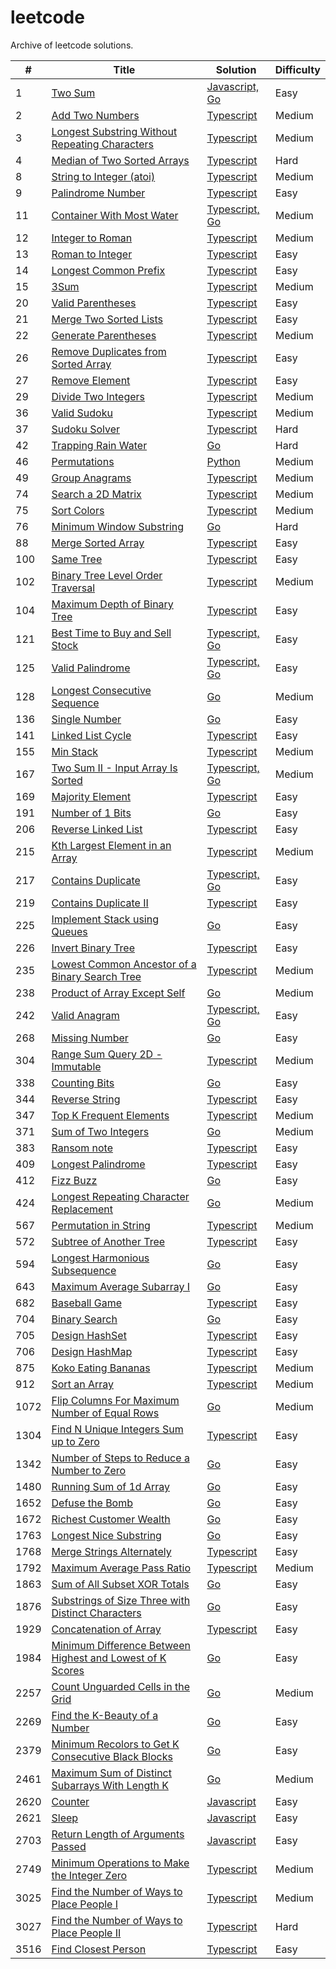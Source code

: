 # leetcode

Archive of leetcode solutions.

| #    | Title                                                                                                                                              | Solution                                                                   | Difficulty |
| ---- | -------------------------------------------------------------------------------------------------------------------------------------------        | -------------------------------------------------------------------------- | ---------- |
| 1    | [Two Sum](https://leetcode.com/problems/two-sum)                                                                                                   | [Javascript, Go](./algorithms/two-sum/)                                    | Easy       |
| 2    | [Add Two Numbers](https://leetcode.com/problems/add-two-numbers/description)                                                                       | [Typescript](./algorithms/add-two-numbers/)                                | Medium     |
| 3    | [Longest Substring Without Repeating Characters](https://leetcode.com/problems/longest-substring-without-repeating-characters)                     | [Typescript](./algorithms/longest-substring-without-repeating-characters/) | Medium     |
| 4    | [Median of Two Sorted Arrays](https://leetcode.com/problems/median-of-two-sorted-arrays/description/)                                              | [Typescript](./algorithms/median-of-two-sorted-arrays/)                    | Hard       |
| 8    | [String to Integer (atoi)](https://leetcode.com/problems/string-to-integer-atoi/description/)                                                      | [Typescript](./algorithms/string-to-integer-atoi)                          | Medium     |
| 9    | [Palindrome Number](https://leetcode.com/problems/palindrome-number/description/)                                                                  | [Typescript](./algorithms/palindrome-number)                               | Easy       |
| 11   | [Container With Most Water](https://leetcode.com/problems/container-with-most-water/description/)                                                  | [Typescript, Go](./algorithms/container-with-most-water)                   | Medium     |
| 12   | [Integer to Roman](https://leetcode.com/problems/integer-to-roman/description/)                                                                    | [Typescript](./algorithms/integer-to-roman/)                               | Medium     |
| 13   | [Roman to Integer](https://leetcode.com/problems/roman-to-integer/description/)                                                                    | [Typescript](./algorithms/roman-to-integer)                                | Easy       |
| 14   | [Longest Common Prefix](https://leetcode.com/problems/longest-common-prefix/description/)                                                          | [Typescript](./algorithms/longest-common-prefix)                           | Easy       |
| 15   | [3Sum](https://leetcode.com/problems/3sum/description/)                                                                                            | [Typescript](./algorithms/3sum)                                            | Medium     |
| 20   | [Valid Parentheses](https://leetcode.com/problems/valid-parentheses/description/)                                                                  | [Typescript](./algorithms/valid-parentheses/)                              | Easy       |
| 21   | [Merge Two Sorted Lists](https://leetcode.com/problems/merge-two-sorted-lists)                                                                     | [Typescript](./algorithms/merge-two-sorted-lists/)                         | Easy       |
| 22   | [Generate Parentheses](https://leetcode.com/problems/generate-parentheses/description/)                                                            | [Typescript](./algorithms/generate-parentheses/)                           | Medium     |
| 26   | [Remove Duplicates from Sorted Array](https://leetcode.com/problems/remove-duplicates-from-sorted-array/description/)                              | [Typescript](./algorithms/remove-duplicates-from-sorted-array/)            | Easy       |
| 27   | [Remove Element](https://leetcode.com/problems/remove-element/description/)                                                                        | [Typescript](./algorithms/remove-element)                                  | Easy       |
| 29   | [Divide Two Integers](https://leetcode.com/problems/divide-two-integers/description/)                                                              | [Typescript](./algorithms/remove-element)                                  | Medium     |
| 36   | [Valid Sudoku](https://leetcode.com/problems/valid-sudoku/description/)                                                                            | [Typescript](./algorithms/valid-sudoku)                                    | Medium     |
| 37   | [Sudoku Solver](https://leetcode.com/problems/sudoku-solver/description/)                                                                          | [Typescript](./algorithms/valid-sudoku)                                    | Hard       |
| 42   | [Trapping Rain Water](https://leetcode.com/problems/trapping-rain-water/description/)                                                              | [Go](./algorithms/trapping-rain-water/)                                    | Hard       |
| 46   | [Permutations](https://leetcode.com/problems/permutations/description/)                                                                            | [Python](./algorithms/permutations/)                                       | Medium     |
| 49   | [Group Anagrams](https://leetcode.com/problems/group-anagrams/description/)                                                                        | [Typescript](./algorithms/group-anagrams/)                                 | Medium     |
| 74   | [Search a 2D Matrix](https://leetcode.com/problems/search-a-2d-matrix/description/)                                                                | [Typescript](./algorithms/search-a-2d-matrix/)                             | Medium     |
| 75   | [Sort Colors](https://leetcode.com/problems/sort-colors/description/)                                                                              | [Typescript](./algorithms/sort-colors)                                     | Medium     |
| 76   | [Minimum Window Substring](https://leetcode.com/problems/minimum-window-substring/description/)                                                    | [Go](./algorithms/minimum-window-substring)                                | Hard       |
| 88   | [Merge Sorted Array](https://leetcode.com/problems/merge-sorted-array/description/)                                                                | [Typescript](./algorithms/merge-sorted-array)                              | Easy       |
| 100  | [Same Tree](https://leetcode.com/problems/same-tree/description/)                                                                                  | [Typescript](./algorithms/same-tree)                                       | Easy       |
| 102  | [Binary Tree Level Order Traversal](https://leetcode.com/problems/binary-tree-level-order-traversal/description/)                                  | [Typescript](./algorithms/binary-tree-level-order-traversal/)              | Medium     |
| 104  | [Maximum Depth of Binary Tree](https://leetcode.com/problems/maximum-depth-of-binary-tree/description/)                                            | [Typescript](./algorithms/maximum-depth-of-binary-tree/)                   | Easy       |
| 121  | [Best Time to Buy and Sell Stock](https://leetcode.com/problems/best-time-to-buy-and-sell-stock/description/)                                      | [Typescript, Go](./algorithms/best-time-to-buy-and-sell-stock/)            | Easy       |
| 125  | [Valid Palindrome](https://leetcode.com/problems/valid-palindrome/description/)                                                                    | [Typescript, Go](./algorithms/valid-palindrome/)                           | Easy       |
| 128  | [Longest Consecutive Sequence](https://leetcode.com/problems/longest-consecutive-sequence/description/)                                            | [Go](./algorithms/longest-consecutive-sequence/)                           | Medium     |
| 136  | [Single Number](https://leetcode.com/problems/single-number/description/)                                                                          | [Go](./algorithms/single-number/)                                          | Easy       |
| 141  | [Linked List Cycle](https://leetcode.com/problems/linked-list-cycle/description/)                                                                  | [Typescript](./algorithms/linked-list-cycle)                               | Easy       |
| 155  | [Min Stack](https://leetcode.com/problems/min-stack/description/)                                                                                  | [Typescript](./algorithms/min-stack/)                                      | Medium     |
| 167  | [Two Sum II - Input Array Is Sorted](https://leetcode.com/problems/two-sum-ii-input-array-is-sorted/description/)                                  | [Typescript, Go](./algorithms/two-sum-ii/)                                 | Medium     |
| 169  | [Majority Element](https://leetcode.com/problems/majority-element/description/)                                                                    | [Typescript](./algorithms/majority-element)                                | Easy       |
| 191  | [Number of 1 Bits](https://leetcode.com/problems/number-of-1-bits/description/)                                                                    | [Go](./algorithms/number-of-1-bits)                                        | Easy       |
| 206  | [Reverse Linked List](https://leetcode.com/problems/reverse-linked-list/description/)                                                              | [Typescript](./algorithms/reverse-linked-list)                             | Easy       |
| 215  | [Kth Largest Element in an Array](https://leetcode.com/problems/kth-largest-element-in-an-array/description/)                                      | [Typescript](./algorithms/kth-largest-element-in-an-array)                 | Medium     |
| 217  | [Contains Duplicate](https://leetcode.com/problems/contains-duplicate/description/)                                                                | [Typescript, Go](./algorithms/contains-duplicate)                          | Easy       |
| 219  | [Contains Duplicate II](https://leetcode.com/problems/contains-duplicate-ii/description/)                                                          | [Typescript](./algorithms/contains-duplicate-ii)                           | Easy       |
| 225  | [Implement Stack using Queues](https://leetcode.com/problems/implement-stack-using-queues/description/)                                            | [Go](./algorithms/implement-stack-using-queues)                            | Easy       |
| 226  | [Invert Binary Tree](https://leetcode.com/problems/invert-binary-tree/description/)                                                                | [Typescript](./algorithms/invert-binary-tree)                              | Easy       |
| 235  | [Lowest Common Ancestor of a Binary Search Tree](https://leetcode.com/problems/lowest-common-ancestor-of-a-binary-search-tree/description/)        | [Typescript](./algorithms/lowest-common-ancestor-of-a-binary-search-tree)  | Medium     |
| 238  | [Product of Array Except Self](https://leetcode.com/problems/product-of-array-except-self/description/)                                            | [Go](./algorithms/product-of-array-except-self)                            | Medium     |
| 242  | [Valid Anagram](https://leetcode.com/problems/valid-anagram/description/)                                                                          | [Typescript, Go](./algorithms/valid-anagram)                               | Easy       |
| 268  | [Missing Number](https://leetcode.com/problems/missing-number/description/)                                                                        | [Go](./algorithms/missing-number)                                          | Easy       |
| 304  | [Range Sum Query 2D - Immutable](https://leetcode.com/problems/range-sum-query-2d-immutable/description/)                                          | [Typescript](./algorithms/range-sum-query-2d-immutable)                    | Medium     |
| 338  | [Counting Bits](https://leetcode.com/problems/counting-bits/description/)                                                                          | [Go](./algorithms/counting-bits)                                           | Easy       |
| 344  | [Reverse String](https://leetcode.com/problems/reverse-string/description/)                                                                        | [Typescript](./algorithms/reverse-string)                                  | Easy       |
| 347  | [Top K Frequent Elements](https://leetcode.com/problems/top-k-frequent-elements/description/)                                                      | [Typescript](./algorithms/top-k-frequent-elements)                         | Medium     |
| 371  | [Sum of Two Integers](https://leetcode.com/problems/sum-of-two-integers/description/)                                                              | [Go](./algorithms/sum-of-two-integers)                                     | Medium     |
| 383  | [Ransom note](https://leetcode.com/problems/ransom-note/)                                                                                          | [Typescript](./algorithms/ransom-note)                                     | Easy       |
| 409  | [Longest Palindrome](https://leetcode.com/problems/longest-palindrome/description/)                                                                | [Typescript](./algorithms/longest-palindrome)                              | Easy       |
| 412  | [Fizz Buzz](https://leetcode.com/problems/fizz-buzz)                                                                                               | [Go](./algorithms/fizz-buzz/)                                              | Easy       |
| 424  | [Longest Repeating Character Replacement](https://leetcode.com/problems/longest-repeating-character-replacement/description)                       | [Go](./algorithms/longest-repeating-character-replacement/)                | Medium     |
| 567  | [Permutation in String](https://leetcode.com/problems/permutation-in-string/description/)                                                          | [Typescript](./algorithms/permutation-in-string)                           | Medium     |
| 572  | [Subtree of Another Tree](https://leetcode.com/problems/subtree-of-another-tree/description/)                                                      | [Typescript](./algorithms/subtree-of-another-tree)                         | Easy       |
| 594  | [Longest Harmonious Subsequence](https://leetcode.com/problems/longest-harmonious-subsequence/description/)                                        | [Go](./algorithms/longest-harmonious-subsequence)                          | Easy       |
| 643  | [Maximum Average Subarray I](https://leetcode.com/problems/maximum-average-subarray-i/description/)                                                | [Go](./algorithms/maximum-average-subarray-i)                              | Easy       |
| 682  | [Baseball Game](https://leetcode.com/problems/baseball-game/)                                                                                      | [Typescript](./algorithms/baseball-game)                                   | Easy       |
| 704  | [Binary Search](https://leetcode.com/problems/binary-search)                                                                                       | [Go](./algorithms/binary-search/)                                          | Easy       |
| 705  | [Design HashSet](https://leetcode.com/problems/design-hashset/description/)                                                                        | [Typescript](./algorithms/design-hashset)                                  | Easy       |
| 706  | [Design HashMap](https://leetcode.com/problems/design-hashmap/description/)                                                                        | [Typescript](./algorithms/design-hashmap)                                  | Easy       |
| 875  | [Koko Eating Bananas](https://leetcode.com/problems/koko-eating-bananas/description/)                                                              | [Typescript](./algorithms/koko-eating-bananas/)                            | Medium     |
| 912  | [Sort an Array](https://leetcode.com/problems/sort-an-array/description/)                                                                          | [Typescript](./algorithms/sort-an-array/)                                  | Medium     |
| 1072 | [Flip Columns For Maximum Number of Equal Rows](https://leetcode.com/problems/flip-columns-for-maximum-number-of-equal-rows)                       | [Go](./algorithms/flip-columns-for-maximum-number-of-equal-rows/)          | Medium     |
| 1304 | [Find N Unique Integers Sum up to Zero](https://leetcode.com/problems/find-n-unique-integers-sum-up-to-zero/description/)                          | [Typescript](./algorithms/find-n-unique-integers-sum-up-to-zero)           | Easy       |
| 1342 | [Number of Steps to Reduce a Number to Zero](https://leetcode.com/problems/number-of-steps-to-reduce-a-number-to-zero)                             | [Go](./algorithms/number-of-steps-to-reduce-a-number-to-zero/)             | Easy       |
| 1480 | [Running Sum of 1d Array](https://leetcode.com/problems/running-sum-of-1d-array)                                                                   | [Go](./algorithms/running-sum-of-1d-array/)                                | Easy       |
| 1652 | [Defuse the Bomb](https://leetcode.com/problems/defuse-the-bomb)                                                                                   | [Go](./algorithms/defuse-the-bomb/)                                        | Easy       |
| 1672 | [Richest Customer Wealth](https://leetcode.com/problems/richest-customer-wealth)                                                                   | [Go](./algorithms/richest-customer-wealth/)                                | Easy       |
| 1763 | [Longest Nice Substring](https://leetcode.com/problems/longest-nice-substring/description/)                                                        | [Go](./algorithms/longest-nice-substring/)                                 | Easy       |
| 1768 | [Merge Strings Alternately](https://leetcode.com/problems/merge-strings-alternately/description/)                                                  | [Typescript](./algorithms/merge-strings-alternately)                       | Easy       |
| 1792 | [Maximum Average Pass Ratio](https://leetcode.com/problems/maximum-average-pass-ratio/description/)                                                | [Typescript](./algorithms/maximum-average-pass-ratio)                      | Medium     |
| 1863 | [Sum of All Subset XOR Totals](https://leetcode.com/problems/sum-of-all-subset-xor-totals/description/)                                            | [Go](./algorithms/sum-of-all-subset-xor-totals)                            | Easy       |
| 1876 | [Substrings of Size Three with Distinct Characters](https://leetcode.com/problems/substrings-of-size-three-with-distinct-characters/description/)  | [Go](./algorithms/substrings-of-size-three-with-distinct-characters/)      | Easy       |
| 1929 | [Concatenation of Array](https://leetcode.com/problems/concatenation-of-array/description/)                                                        | [Typescript](./algorithms/concatenation-of-array)                          | Easy       |
| 1984 | [Minimum Difference Between Highest and Lowest of K Scores](https://leetcode.com/problems/minimum-difference-between-highest-and-lowest-of-k-scores/description)   | [Go](./algorithms/minimum-difference-between-highest-and-lowest-of-k-scores/) | Easy       |
| 2257 | [Count Unguarded Cells in the Grid](https://leetcode.com/problems/count-unguarded-cells-in-the-grid)                                               | [Go](./algorithms/count-unguarded-cells-in-the-grid)                       | Medium     |
| 2269 | [Find the K-Beauty of a Number](https://leetcode.com/problems/find-the-k-beauty-of-a-number/description/)                                          | [Go](./algorithms/find-the-k-beauty-of-a-number/)                          | Easy       |
| 2379 | [Minimum Recolors to Get K Consecutive Black Blocks](https://leetcode.com/problems/minimum-recolors-to-get-k-consecutive-black-blocks/description) | [Go](./algorithms/minimum-recolors-to-get-k-consecutive-black-blocks/)     | Easy       |
| 2461 | [Maximum Sum of Distinct Subarrays With Length K](https://leetcode.com/problems/maximum-sum-of-distinct-subarrays-with-length-k)                   | [Go](./algorithms/maximum-sum-of-distinct-subarrays-with-length-k/)        | Medium     |
| 2620 | [Counter](https://leetcode.com/problems/counter)                                                                                                   | [Javascript](./algorithms/counter/)                                        | Easy       |
| 2621 | [Sleep](https://leetcode.com/problems/sleep)                                                                                                       | [Javascript](./algorithms/twoSum/)                                         | Easy       |
| 2703 | [Return Length of Arguments Passed](https://leetcode.com/problems/return-length-of-arguments-passed)                                               | [Javascript](./algorithms/return-length-of-arguments-passed/)              | Easy       |
| 2749 | [Minimum Operations to Make the Integer Zero](https://leetcode.com/problems/minimum-operations-to-make-the-integer-zero/description/)              | [Typescript](./algorithms/minimum-operations-to-make-the-integer-zero/)    | Medium     |
| 3025 | [Find the Number of Ways to Place People I](https://leetcode.com/problems/find-the-number-of-ways-to-place-people-i/description/)                  | [Typescript](./algorithms/find-the-number-of-ways-to-place-people-i/)      | Medium     |
| 3027 | [Find the Number of Ways to Place People II](https://leetcode.com/problems/find-the-number-of-ways-to-place-people-ii/description/)                | [Typescript](./algorithms/find-the-number-of-ways-to-place-people-ii/)     | Hard       |
| 3516 | [Find Closest Person](https://leetcode.com/problems/find-closest-person/description/)                                                              | [Typescript](./algorithms/find-closest-person)                             | Easy       |
